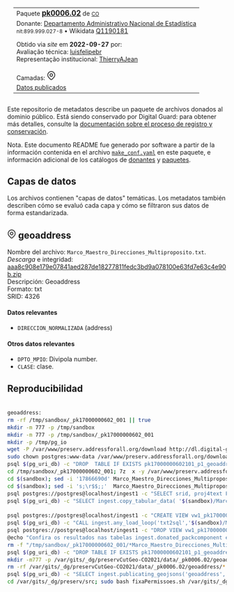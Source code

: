 <aside>
<table align="right" style="padding: 1em">
<tr><td>Paquete <a target="_git" title="Enlace canónico a git para este paquete." href="http://git.digital-guard.org/preserv-CO/blob/main/data/_pk0006.02"><big><b>pk0006.02</b></big></a> de <small><a target="_osmcodes" title="Jurisdicción" href="https://osm.codes/CO">CO</a></small>
</td></tr>
<tr><td>
Donante: <a rel="external" target="_doador" href="https://www.dane.gov.co/">Departamento Administrativo Nacional de Estadística</a><br/>
<small>nit:899.999.027-8</small> • Wikidata <a rel="external" target="_doador" title="Enlace del descriptor Wikidata del donante" href="https://www.wikidata.org/wiki/Q1190181">Q1190181</a></small><br/>

Obtido via <i>site</i> em <b>2022-09-27</b> por:<br/>
 Avaliação técnica: <a rel="external" target="_gitPerson" title="Usuario de Git" href="https://github.com/luisfelipebr">luisfelipebr</a><br/>
 Representação institucional: <a rel="external" target="_gitPerson" title="Usuario de" href="https://github.com/ThierryAJean">ThierryAJean</a><br/>
</td></tr>
<tr><td>Camadas: <a title="geoaddress" href="#-geoaddress"><img src="https://raw.githubusercontent.com/digital-guard/preserv/main/docs/assets/layerIcon-geoaddress.png" alt="geoaddress" width="20"/></a> </td></tr>
<tr><td><a href="http://git.digital-guard.org/preservCutGeo-CO2021/tree/main/data/_pk0006.02">Datos publicados</a></td></tr>
</table>
</aside>

<section>

Este repositorio de metadatos describe un paquete de archivos donados al dominio público. Está siendo conservado por Digital Guard: para obtener más detalles, consulte la [documentación sobre el proceso de registro y conservación](https://git.digital-guard.org/preserv/tree/main/docs).

Nota. Este documento README fue generado por software a partir de la información contenida en el archivo [`make_conf.yaml`](make_conf.yaml) en este paquete, e información adicional de los catálogos de [donantes](https://git.digital-guard.org/preserv-BR/blob/main/data/donor.csv) y [paquetes](https://git.digital-guard.org/preserv-BR/blob/main/data/donatedPack.csv).

# Capas de datos

Los archivos contienen "capas de datos" temáticas. Los metadatos también describen cómo se evaluó cada capa y cómo se filtraron sus datos de forma estandarizada.

## <img src="https://raw.githubusercontent.com/digital-guard/preserv/main/docs/assets/layerIcon-geoaddress.png" alt="geoaddress" width="20"/> geoaddress

Nombre del archivo: `Marco_Maestro_Direcciones_Multiproposito.txt`.<br/>*Descarga* e integridad: [aaa8c908e179e07841aed287de18277811fedc3bd9a078100e63fd7e63c4e90b.zip](http://dl.digital-guard.org/aaa8c908e179e07841aed287de18277811fedc3bd9a078100e63fd7e63c4e90b.zip)<br/>Descripción: Geoaddress<br/>Formato: txt<br/>SRID: 4326

#### Datos relevantes
* `DIRECCION_NORMALIZADA` (address)

#### Otros datos relevantes
* `DPTO_MPIO`: Divipola number.
* `CLASE`: clase.

</section>
<section>

# Reproducibilidad

```bash

geoaddress:
rm -rf /tmp/sandbox/_pk17000000602_001 || true
mkdir -m 777 -p /tmp/sandbox
mkdir -m 777 -p /tmp/sandbox/_pk17000000602_001
mkdir -p /tmp/pg_io
wget -P /var/www/preserv.addressforall.org/download http://dl.digital-guard.org/aaa8c908e179e07841aed287de18277811fedc3bd9a078100e63fd7e63c4e90b.zip
sudo chown postgres:www-data /var/www/preserv.addressforall.org/download/aaa8c908e179e07841aed287de18277811fedc3bd9a078100e63fd7e63c4e90b.zip && sudo chmod 664 /var/www/preserv.addressforall.org/download/aaa8c908e179e07841aed287de18277811fedc3bd9a078100e63fd7e63c4e90b.zip
psql $(pg_uri_db) -c "DROP  TABLE IF EXISTS pk17000000602101_p1_geoaddress CASCADE"
cd /tmp/sandbox/_pk17000000602_001; 7z  x -y /var/www/preserv.addressforall.org/download/aaa8c908e179e07841aed287de18277811fedc3bd9a078100e63fd7e63c4e90b.zip "*Marco_Maestro_Direcciones_Multiproposito.txt*" ; chmod -R a+rwx . > /dev/null
cd $(sandbox); sed -i '17866690d' Marco_Maestro_Direcciones_Multiproposito.txt
cd $(sandbox); sed -i 's;\r$$;;'  Marco_Maestro_Direcciones_Multiproposito.txt
psql postgres://postgres@localhost/ingest1 -c "SELECT srid, proj4text FROM spatial_ref_sys where srid=4326"
psql $(pg_uri_db) -c "SELECT ingest.copy_tabular_data( '$(sandbox)/Marco_Maestro_Direcciones_Multiproposito.txt', 'pk17000000602101_p1_geoaddress','sql-ascii','|' )"

psql postgres://postgres@localhost/ingest1 -c "CREATE VIEW vw1_pk17000000602101_p1_geoaddress AS SELECT row_number() OVER () AS gid, coalesce(\"DPTO_MPIO\"::int,-1) as divipola, \"CLASE\"::int as clase, TRIM(\"DIRECCION_NORMALIZADA\") AS address, ST_SetSRID(ST_MakePoint(replace(\"LONGITUD\",',','.')::float,replace(\"LATITUD\",',','.')::float),4326) AS geom FROM $(tabname)"
psql $(pg_uri_db) -c "CALL ingest.any_load_loop('txt2sql','$(sandbox)/Marco_Maestro_Direcciones_Multiproposito.txt','geoaddress_full','vw1_pk17000000602101_p1_geoaddress','17000000602101','aaa8c908e179e07841aed287de18277811fedc3bd9a078100e63fd7e63c4e90b.zip',array[]::text[],1,1,false,'geom',true,'divipola')"
psql postgres://postgres@localhost/ingest1 -c "DROP VIEW vw1_pk17000000602101_p1_geoaddress"
@echo "Confira os resultados nas tabelas ingest.donated_packcomponent e ingest.feature_asis".
rm -f "/tmp/sandbox/_pk17000000602_001/*Marco_Maestro_Direcciones_Multiproposito.txt.*" || true
psql $(pg_uri_db) -c "DROP TABLE IF EXISTS pk17000000602101_p1_geoaddress CASCADE"
mkdir -m777 -p /var/gits/_dg/preservCutGeo-CO2021/data/_pk0006.02/geoaddress
rm -rf /var/gits/_dg/preservCutGeo-CO2021/data/_pk0006.02/geoaddress/*.geojson
psql $(pg_uri_db) -c "SELECT ingest.publicating_geojsons('geoaddress','CO','/var/gits/_dg/preservCutGeo-CO2021/data/_pk0006.02/geoaddress','1',9,3);"
cd /var/gits/_dg/preserv/src; sudo bash fixaPermissoes.sh /var/gits/_dg/preservCutGeo-CO2021/data/_pk0006.02/geoaddress

```
</section>

